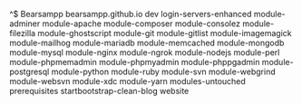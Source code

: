 ^$
Bearsampp
bearsampp.github.io
dev
login-servers-enhanced
module-adminer
module-apache
module-composer
module-consolez
module-filezilla
module-ghostscript
module-git
module-gitlist
module-imagemagick
module-mailhog
module-mariadb
module-memcached
module-mongodb
module-mysql
module-nginx
module-ngrok
module-nodejs
module-perl
module-phpmemadmin
module-phpmyadmin
module-phppgadmin
module-postgresql
module-python
module-ruby
module-svn
module-webgrind
module-websvn
module-xdc
module-yarn
modules-untouched
prerequisites
startbootstrap-clean-blog
website
